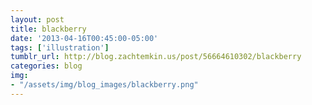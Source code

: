 ```yaml
---
layout: post
title: blackberry
date: '2013-04-16T00:45:00-05:00'
tags: ['illustration']
tumblr_url: http://blog.zachtemkin.us/post/56664610302/blackberry
categories: blog
img: 
- "/assets/img/blog_images/blackberry.png" 
---
```

